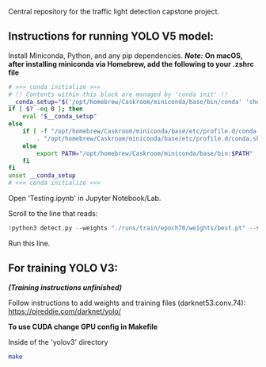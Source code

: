 Central repository for the traffic light detection capstone project.

## Instructions for running YOLO V5 model:
Install Miniconda, Python, and any pip dependencies.
***Note:***
**On macOS, after installing miniconda via Homebrew, add the following to your .zshrc file**
```zsh
# >>> conda initialize >>>
# !! Contents within this block are managed by 'conda init' !!
__conda_setup="$('/opt/homebrew/Caskroom/miniconda/base/bin/conda' 'shell.zsh' 'hook' 2> /dev/null)"
if [ $? -eq 0 ]; then
    eval "$__conda_setup"
else
    if [ -f "/opt/homebrew/Caskroom/miniconda/base/etc/profile.d/conda.sh" ]; then
        . "/opt/homebrew/Caskroom/miniconda/base/etc/profile.d/conda.sh"
    else
        export PATH="/opt/homebrew/Caskroom/miniconda/base/bin:$PATH"
    fi
fi
unset __conda_setup
# <<< conda initialize <<<
```

Open 'Testing.ipynb' in Jupyter Notebook/Lab.

Scroll to the line that reads:
```Python
!python3 detect.py --weights "./runs/train/epoch70/weights/best.pt" --source 0
```
Run this line.

## For training YOLO V3:
***(Training instructions unfinished)***

Follow instructions to add weights and training files (darknet53.conv.74):
https://pjreddie.com/darknet/yolo/

**To use CUDA change GPU config in Makefile**

Inside of the 'yolov3' directory
```bash
make
```

